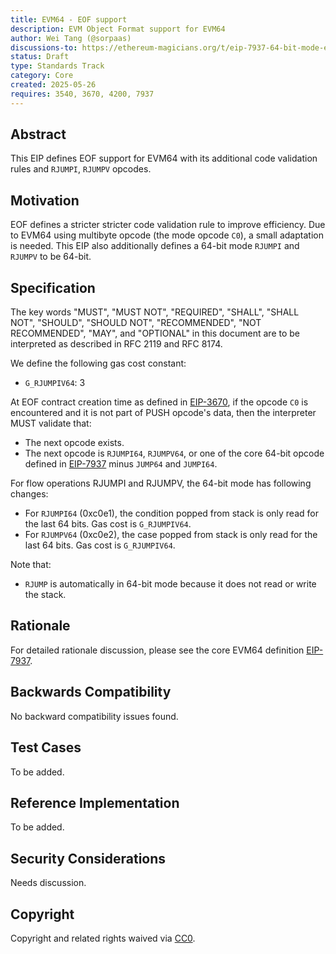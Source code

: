 ```yaml
---
title: EVM64 - EOF support
description: EVM Object Format support for EVM64
author: Wei Tang (@sorpaas)
discussions-to: https://ethereum-magicians.org/t/eip-7937-64-bit-mode-evm-opcodes-evm64/23794
status: Draft
type: Standards Track
category: Core
created: 2025-05-26
requires: 3540, 3670, 4200, 7937
---
```


## Abstract

This EIP defines EOF support for EVM64 with its additional code validation rules and `RJUMPI`, `RJUMPV` opcodes.

## Motivation

EOF defines a stricter stricter code validation rule to improve efficiency. Due to EVM64 using multibyte opcode (the mode opcode `C0`), a small adaptation is needed. This EIP also additionally defines a 64-bit mode `RJUMPI` and `RJUMPV` to be 64-bit.

## Specification

The key words "MUST", "MUST NOT", "REQUIRED", "SHALL", "SHALL NOT", "SHOULD", "SHOULD NOT", "RECOMMENDED", "NOT RECOMMENDED", "MAY", and "OPTIONAL" in this document are to be interpreted as described in RFC 2119 and RFC 8174.

We define the following gas cost constant:

* `G_RJUMPIV64`: 3

At EOF contract creation time as defined in [EIP-3670](./eip-3670.md), if the opcode `C0` is encountered and it is not part of PUSH opcode's data, then the interpreter MUST validate that:

* The next opcode exists.
* The next opcode is `RJUMPI64`, `RJUMPV64`, or one of the core 64-bit opcode defined in [EIP-7937](./eip-7937.md) minus `JUMP64` and `JUMPI64`.

For flow operations RJUMPI and RJUMPV, the 64-bit mode has following changes:

* For `RJUMPI64` (0xc0e1), the condition popped from stack is only read for the last 64 bits. Gas cost is `G_RJUMPIV64`.
* For `RJUMPV64` (0xc0e2), the case popped from stack is only read for the last 64 bits. Gas cost is `G_RJUMPIV64`.

Note that:

* `RJUMP` is automatically in 64-bit mode because it does not read or write the stack.

## Rationale

For detailed rationale discussion, please see the core EVM64 definition [EIP-7937](./eip-7937.md).

## Backwards Compatibility

No backward compatibility issues found.

## Test Cases

To be added.

## Reference Implementation

To be added.

## Security Considerations

Needs discussion.

## Copyright

Copyright and related rights waived via [CC0](../LICENSE.md).

